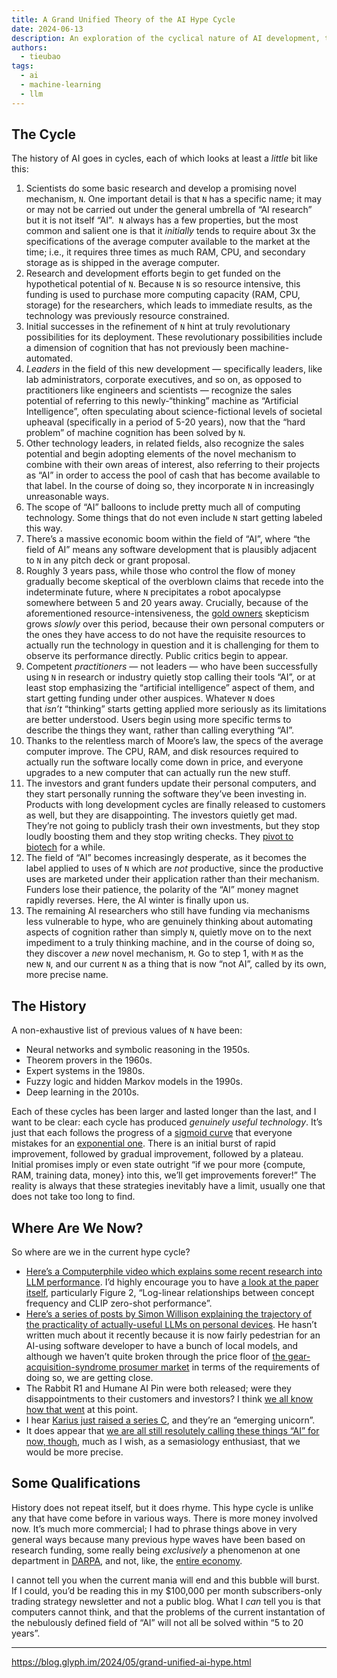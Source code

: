 ```yaml
---
title: A Grand Unified Theory of the AI Hype Cycle
date: 2024-06-13
description: An exploration of the cyclical nature of AI development, tracing the rise and fall of new technologies within the field, and how this pattern has repeated throughout history.
authors:
  - tieubao
tags:
  - ai
  - machine-learning
  - llm
---
```


## The Cycle

The history of AI goes in cycles, each of which looks at least a *little* bit like this:

1. Scientists do some basic research and develop a promising novel mechanism, `N`. One important detail is that `N` has a specific name; it may or may not be carried out under the general umbrella of “AI research” but it is not itself “AI”.  `N` always has a few properties, but the most common and salient one is that it *initially* tends to require about 3x the specifications of the average computer available to the market at the time; i.e., it requires three times as much RAM, CPU, and secondary storage as is shipped in the average computer.
2. Research and development efforts begin to get funded on the hypothetical potential of `N`. Because `N` is so resource intensive, this funding is used to purchase more computing capacity (RAM, CPU, storage) for the researchers, which leads to immediate results, as the technology was previously resource constrained.
3. Initial successes in the refinement of `N` hint at truly revolutionary possibilities for its deployment. These revolutionary possibilities include a dimension of cognition that has not previously been machine-automated.
4. *Leaders* in the field of this new development — specifically leaders, like lab administrators, corporate executives, and so on, as opposed to practitioners like engineers and scientists — recognize the sales potential of referring to this newly-“thinking” machine as “Artificial Intelligence”, often speculating about science-fictional levels of societal upheaval (specifically in a period of 5-20 years), now that the “hard problem” of machine cognition has been solved by `N`.
5. Other technology leaders, in related fields, also recognize the sales potential and begin adopting elements of the novel mechanism to combine with their own areas of interest, also referring to their projects as “AI” in order to access the pool of cash that has become available to that label. In the course of doing so, they incorporate `N` in increasingly unreasonable ways.
6. The scope of “AI” balloons to include pretty much all of computing technology. Some things that do not even include `N` start getting labeled this way.
7. There’s a massive economic boom within the field of “AI”, where “the field of AI” means any software development that is plausibly adjacent to `N` in any pitch deck or grant proposal.
8. Roughly 3 years pass, while those who control the flow of money gradually become skeptical of the overblown claims that recede into the indeterminate future, where `N` precipitates a robot apocalypse somewhere between 5 and 20 years away. Crucially, because of the aforementioned resource-intensiveness, the [gold owners](https://wiki.c2.com/?GoldOwner) skepticism grows *slowly* over this period, because their own personal computers or the ones they have access to do not have the requisite resources to actually run the technology in question and it is challenging for them to observe its performance directly. Public critics begin to appear.
9. Competent *practitioners* — not leaders — who have been successfully using `N` in research or industry quietly stop calling their tools “AI”, or at least stop emphasizing the “artificial intelligence” aspect of them, and start getting funding under other auspices. Whatever `N` does that *isn’t* “thinking” starts getting applied more seriously as its limitations are better understood. Users begin using more specific terms to describe the things they want, rather than calling everything “AI”.
10. Thanks to the relentless march of Moore’s law, the specs of the average computer improve. The CPU, RAM, and disk resources required to actually run the software locally come down in price, and everyone upgrades to a new computer that can actually run the new stuff.
11. The investors and grant funders update their personal computers, and they start personally running the software they’ve been investing in. Products with long development cycles are finally released to customers as well, but they are disappointing. The investors quietly get mad. They’re not going to publicly trash their own investments, but they stop loudly boosting them and they stop writing checks. They [pivot to biotech](https://en.wikipedia.org/wiki/Theranos) for a while.
12. The field of “AI” becomes increasingly desperate, as it becomes the label applied to uses of `N` which are *not* productive, since the productive uses are marketed under their application rather than their mechanism. Funders lose their patience, the polarity of the “AI” money magnet rapidly reverses. Here, the AI winter is finally upon us.
13. The remaining AI researchers who still have funding via mechanisms less vulnerable to hype, who are genuinely thinking about automating aspects of cognition rather than simply `N`, quietly move on to the next impediment to a truly thinking machine, and in the course of doing so, they discover a *new* novel mechanism, `M`. Go to step 1, with `M` as the new `N`, and our current `N` as a thing that is now “not AI”, called by its own, more precise name.

## The History

A non-exhaustive list of previous values of `N` have been:

- Neural networks and symbolic reasoning in the 1950s.
- Theorem provers in the 1960s.
- Expert systems in the 1980s.
- Fuzzy logic and hidden Markov models in the 1990s.
- Deep learning in the 2010s.

Each of these cycles has been larger and lasted longer than the last, and I want to be clear: each cycle has produced *genuinely useful technology*. It’s just that each follows the progress of a [sigmoid curve](https://en.wikipedia.org/wiki/Sigmoid_function) that everyone mistakes for an [exponential one](https://en.wikipedia.org/wiki/Exponential_growth). There is an initial burst of rapid improvement, followed by gradual improvement, followed by a plateau. Initial promises imply or even state outright “if we pour more {compute, RAM, training data, money} into this, we’ll get improvements forever!” The reality is always that these strategies inevitably have a limit, usually one that does not take too long to find.

## Where Are We Now?

So where are we in the current hype cycle?

- [Here’s a Computerphile video which explains some recent research into LLM performance](https://www.youtube.com/watch?v=dDUC-LqVrPU). I’d highly encourage you to have [a look at the paper itself](https://arxiv.org/pdf/2404.04125), particularly Figure 2, “Log-linear relationships between concept frequency and CLIP zero-shot performance”.
- [Here’s a series of posts by Simon Willison explaining the trajectory of the practicality of actually-useful LLMs on personal devices](https://simonwillison.net/series/llms-on-personal-devices/). He hasn’t written much about it recently because it is now fairly pedestrian for an AI-using software developer to have a bunch of local models, and although we haven’t quite broken through the price floor of [the gear-acquisition-syndrome prosumer market](https://www.youtube.com/watch?v=8bhsUO2D938) in terms of the requirements of doing so, we are getting close.
- The Rabbit R1 and Humane AI Pin were both released; were they disappointments to their customers and investors? I think [we all know how that went](https://techcrunch.com/2024/04/17/mkbhd-humane-ai-review-fisker/) at this point.
- I hear [Karius just raised a series C](https://www.crunchbase.com/organization/karius/company_financials), and they’re an “emerging unicorn”.
- It does appear that [we are all still resolutely calling these things “AI” for now, though](https://trends.google.com/trends/explore?date=today%205-y&geo=US&q=large%20language%20model,artificial%20intelligence&hl=en), much as I wish, as a semasiology enthusiast, that we would be more precise.

## Some Qualifications

History does not repeat itself, but it does rhyme. This hype cycle is unlike any that have come before in various ways. There is more money involved now. It’s much more commercial; I had to phrase things above in very general ways because many previous hype waves have been based on research funding, some really being *exclusively* a phenomenon at one department in [DARPA](https://en.wikipedia.org/wiki/DARPA), and not, like, the [entire economy](https://www.statista.com/statistics/1446052/worldwide-spending-on-ai-by-industry/).

I cannot tell you when the current mania will end and this bubble will burst. If I could, you’d be reading this in my $100,000 per month subscribers-only trading strategy newsletter and not a public blog. What I *can* tell you is that computers cannot think, and that the problems of the current instantation of the nebulously defined field of “AI” will not all be solved within “5 to 20 years”.

---

https://blog.glyph.im/2024/05/grand-unified-ai-hype.html
